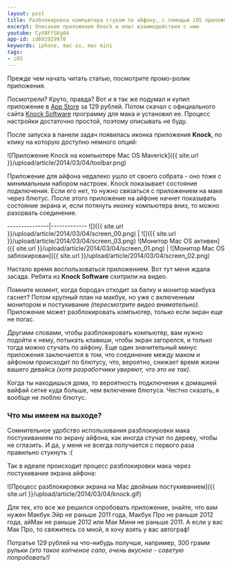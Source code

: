 ```yaml
---
layout: post
title: Разблокировка компьютера стуком по айфону, с помощью iOS приложения Knock
excerpt: Описание приложения Knock и опыт взаимодействия с ним
youtube: CyX8FfSKg04
app-id: id692929970
keywords: iphone, mac os, mac mini
tags:
- iOS
---
```


Прежде чем начать читать статью, посмотрите промо-ролик приложения.

Посмотрели? Круто, правда? Вот и я так же подумал и купил приложение в [App Store](https://itunes.apple.com/ru/app/knock-unlock-your-mac-without/id692929970) за 129 рублей.
Потом скачал с официального сайта [Knock Software](http://knocktounlock.com) программу для мака и установил ее. Процесс настройки достаточно простой, поэтому описывать не буду.

После запуска в панели задач появилась иконка приложения **Knock**, по клику на которую доступно немного опций:

![Приложение Knock на компьютере Mac OS Maverick]({{ site.url }}/upload/article/2014/03/04/toolbar.png)

Приложение для айфона недалеко ушло от своего собрата - оно тоже с минимальным набором настроек. Knock показывает состояние подключения.
Если его нет, то нужно связаться с приложением на маке через блютус. После этого приложение на айфоне начнет показывать состояние экрана и, если потянуть иконку компьютера вниз, то можно разорвать соединение.

---------------|-------------
![]({{ site.url }}/upload/article/2014/03/04/screen_00.png) | ![]({{ site.url }}/upload/article/2014/03/04/screen_03.png)
![Монитор  Mac OS активен]({{ site.url }}/upload/article/2014/03/04/screen_01.png) | ![Монитор  Mac OS заблокирован]({{ site.url }}/upload/article/2014/03/04/screen_02.png)

Настало время воспользоваться приложением. Вот тут меня ждала засада. Ребята из **Knock Software** схитрили на видео.

Помните момент, когда бородач отходит за балку и монитор макбука гаснет? Потом крупный план на макбук, но уже с включенным монитором и постукивание *(пересмотрите видео внимательно)*.
Приложение может разблокировать компьютер, только если экран еще не погас.

Другими словами, чтобы разблокировать компьютер, вам нужно подойти к нему, потыкать клавиши, чтобы экран загорелся, и только тогда можно стучать по айфону.
Еще один значительный минус приложения заключается в том, что соединение между маком и айфоном происходит по блютусу, что, вероятно, снижает время жизни вашего девайса *(хотя разработчики уверяют, что это не так)*.

Когда ты находишься дома, то вероятность подключения к домашней вайфай сетке куда больше, чем включение блютуса. Честно сказать, я вообще не люблю блютус.

### Что мы имеем на выходе?

Сомнительное удобство использования разблокировки мака постукиванием по экрану айфона, как иногда стучат по дереву, чтобы не сглазить. И да, у меня не всегда получается с первого раза правильно стукнуть :(

Так в идеале происходит процесс разблокировки мака через постукивание экрана айфона:

![Процесс разблокировки экрана на Mac двойным постукиванием]({{ site.url }}/upload/article/2014/03/04/knock.gif)

Для тех, кто все же решился опробовать приложение, знайте, что вам нужен Макбук Эйр не раньше 2011 года, Макбук Про не раньше 2012 года, айМак не раньше 2012 или Мак Мини не раньше 2011. А если у вас Мак Про, то свяжитесь со мной, я хочу взять у вас автограф!

Потратье 129 рублей на что-нибудь получше, например, 300 грамм рульки *(это такое копченое сало, очень вкусное - советую попробовать!)*
